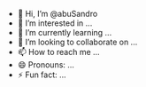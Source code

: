 - 👋 Hi, I’m @abuSandro
- 👀 I’m interested in ...
- 🌱 I’m currently learning ...
- 💞️ I’m looking to collaborate on ...
- 📫 How to reach me ...
- 😄 Pronouns: ...
- ⚡ Fun fact: ...

<!---
abuSandro/abuSandro is a ✨ special ✨ repository because its `README.md` (this file) appears on your GitHub profile.
You can click the Preview link to take a look at your changes.
--->
